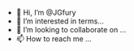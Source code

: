 - 👋 Hi, I’m @JGfury
- 👀 I’m interested in terms...
- 💞️ I’m looking to collaborate on ...
- 📫 How to reach me ...

<!---
JGfury/JGfury is a ✨ special ✨ repository because its `README.md` (this file) appears on your GitHub profile.
You can click the Preview link to take a look at your changes.
--->
